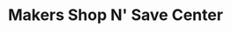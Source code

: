 ---
title: "Makers Shop N' Save Center"
url: /zamboanga-city/makers-shop-n-save-center/
shop: Dorfladen
---